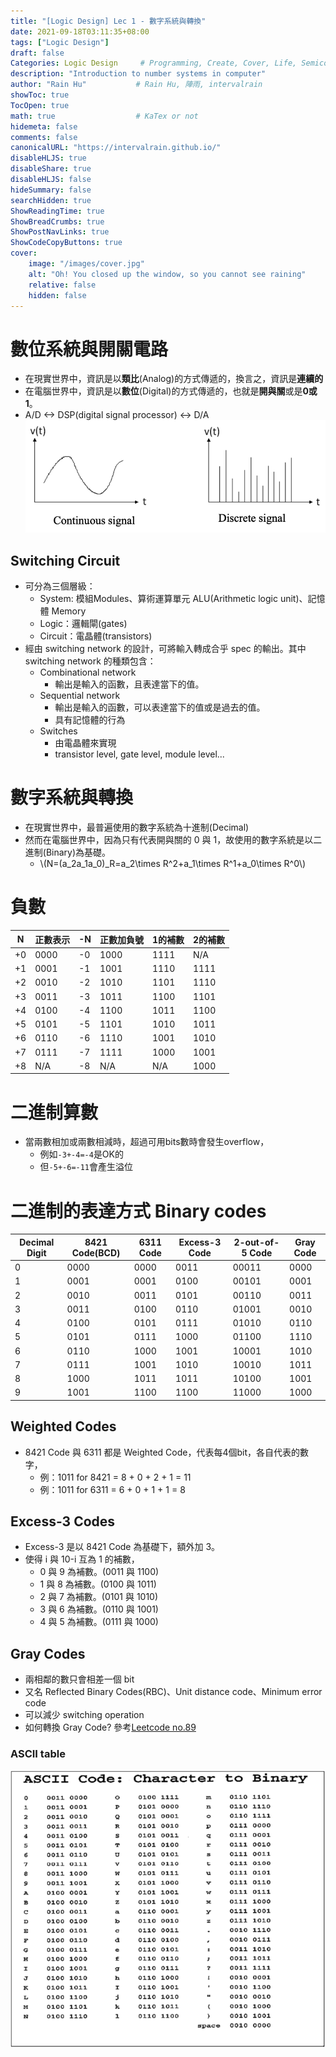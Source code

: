 ```yaml
---
title: "[Logic Design] Lec 1 - 數字系統與轉換"
date: 2021-09-18T03:11:35+08:00
tags: ["Logic Design"]
draft: false
Categories: Logic Design     # Programming, Create, Cover, Life, Semiconductor, Leetcode, Daily
description: "Introduction to number systems in computer"
author: "Rain Hu"           # Rain Hu, 陣雨, intervalrain
showToc: true
TocOpen: true
math: true                  # KaTex or not
hidemeta: false
comments: false
canonicalURL: "https://intervalrain.github.io/"
disableHLJS: true
disableShare: true
disableHLJS: false
hideSummary: false
searchHidden: true
ShowReadingTime: true
ShowBreadCrumbs: true
ShowPostNavLinks: true
ShowCodeCopyButtons: true
cover:
    image: "/images/cover.jpg"
    alt: "Oh! You closed up the window, so you cannot see raining"
    relative: false
    hidden: false
---
```

# 數位系統與開關電路
+ 在現實世界中，資訊是以**類比**(Analog)的方式傳遞的，換言之，資訊是**連續的**
+ 在電腦世界中，資訊是以**數位**(Digital)的方式傳遞的，也就是**開與關**或是**0或1**。
+ A/D <-> DSP(digital signal processor) <-> D/A
![sign](/images/sign.png)
## Switching Circuit
+ 可分為三個層級：
  + System: 模組Modules、算術運算單元 ALU(Arithmetic logic unit)、記憶體 Memory
  + Logic：邏輯閘(gates)
  + Circuit：電晶體(transistors)
+ 經由 switching network 的設計，可將輸入轉成合乎 spec 的輸出。其中 switching network 的種類包含：
  + Combinational network
    + 輸出是輸入的函數，且表達當下的值。
  + Sequential network
    + 輸出是輸入的函數，可以表達當下的值或是過去的值。
    + 具有記憶體的行為
  + Switches
    + 由電晶體來實現
    + transistor level, gate level, module level...

# 數字系統與轉換
+ 在現實世界中，最普遍使用的數字系統為十進制(Decimal)
+ 然而在電腦世界中，因為只有代表開與關的 0 與 1，故使用的數字系統是以二進制(Binary)為基礎。
   + \\(N=(a_2a_1a_0)_R=a_2\times R^2+a_1\times R^1+a_0\times R^0\\)
# 負數
|N|正數表示|-N|正數加負號|1的補數|2的補數|
|---|---|---|---|---|----|
|+0|0000|-0|1000|1111|N/A |
|+1|0001|-1|1001|1110|1111|
|+2|0010|-2|1010|1101|1110|
|+3|0011|-3|1011|1100|1101|
|+4|0100|-4|1100|1011|1100|
|+5|0101|-5|1101|1010|1011|
|+6|0110|-6|1110|1001|1010|
|+7|0111|-7|1111|1000|1001|
|+8|N/A |-8|N/A |N/A |1000|

# 二進制算數
+ 當兩數相加或兩數相減時，超過可用bits數時會發生overflow，
  + 例如`-3+-4=-4`是OK的
  + 但`-5+-6=-11`會產生溢位
# 二進制的表達方式 Binary codes
|Decimal Digit|8421 Code(BCD)|6311 Code|Excess-3 Code|2-out-of-5 Code|Gray Code|
|---|---|---|---|---|----|
|0|0000|0000|0011|00011|0000|
|1|0001|0001|0100|00101|0001|
|2|0010|0011|0101|00110|0011|
|3|0011|0100|0110|01001|0010|
|4|0100|0101|0111|01010|0110|
|5|0101|0111|1000|01100|1110|
|6|0110|1000|1001|10001|1010|
|7|0111|1001|1010|10010|1011|
|8|1000|1011|1011|10100|1001|
|9|1001|1100|1100|11000|1000|
## Weighted Codes
+ 8421 Code 與 6311 都是 Weighted Code，代表每4個bit，各自代表的數字，
  + 例：1011 for 8421 = 8 + 0 + 2 + 1 = 11
  + 例：1011 for 6311 = 6 + 0 + 1 + 1 = 8
## Excess-3 Codes
+ Excess-3 是以 8421 Code 為基礎下，額外加 3。
+ 使得 i 與 10-i 互為 1 的補數，
  + 0 與 9 為補數。(0011 與 1100)
  + 1 與 8 為補數。(0100 與 1011)
  + 2 與 7 為補數。(0101 與 1010)
  + 3 與 6 為補數。(0110 與 1001)
  + 4 與 5 為補數。(0111 與 1000)
## Gray Codes
+ 兩相鄰的數只會相差一個 bit
+ 又名 Reflected Binary Codes(RBC)、Unit distance code、Minimum error code
+ 可以減少 switching operation
+ 如何轉換 Gray Code? 參考[Leetcode no.89](https://github.com/intervalrain/leetcode/blob/master/src/main/java/com/rainhu/n89_GrayCode.java)
### ASCII table
![ascii](/images/ascii.png)